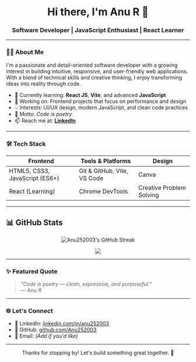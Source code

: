 <!-- README.md for GitHub Profile: Anu252003 -->

<h1 align="center">Hi there, I'm Anu R 👋</h1>
<h3 align="center">Software Developer | JavaScript Enthusiast | React Learner</h3>

---

### 👩‍💻 About Me

I'm a passionate and detail-oriented software developer with a growing interest in building intuitive, responsive, and user-friendly web applications. With a blend of technical skills and creative thinking, I enjoy transforming ideas into reality through code.

- 🌱 Currently learning: **React JS**, **Vite**, and advanced **JavaScript**
- 🚀 Working on: Frontend projects that focus on performance and design
- 💡 Interests: UI/UX design, modern JavaScript, and clean code practices
- 🧠 Motto: *Code is poetry*
- 📫 Reach me at: **[LinkedIn](https://www.linkedin.com/in/anu252003)**

---

### 🛠️ Tech Stack

| Frontend | Tools & Platforms | Design |
|----------|-------------------|--------|
| HTML5, CSS3, JavaScript (ES6+) | Git & GitHub, Vite, VS Code | Canva |
| React (Learning) | Chrome DevTools | Creative Problem Solving |

---
## 📊 GitHub Stats

<p align="center">
  <!-- Working GitHub Streak (FIXED) -->
  <img src="https://streak-stats.demolab.com?user=Anu252003&theme=vision-friendly-dark&hide_border=false" alt="Anu252003's GitHub Streak" />
</p>

<p align="center">
  <!-- GitHub Stats -->
  <img src="https://github-readme-stats.vercel.app/api?username=Anu252003&show_icons=true&theme=vision-friendly-dark&hide_border=false" />
</p>

---

### ✨ Featured Quote

> *"Code is poetry — clean, expressive, and purposeful."*  
> — *Anu R*

---

### 🌐 Let's Connect

- 💼 LinkedIn: [linkedin.com/in/anu252003](https://www.linkedin.com/in/anu252003)
- 🧰 GitHub: [github.com/Anu252003](https://github.com/Anu252003)
- 📧 Email: *(Add if you'd like)*

---

<p align="center">Thanks for stopping by! Let's build something great together. 🚀</p>
